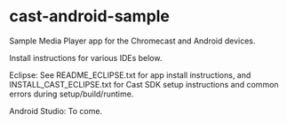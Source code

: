 cast-android-sample
===================

Sample Media Player app for the Chromecast and Android devices.

Install instructions for various IDEs below.

Eclipse:
See README_ECLIPSE.txt for app install instructions, and INSTALL_CAST_ECLIPSE.txt for Cast SDK setup instructions and common errors during setup/build/runtime. 

Android Studio:
To come.
